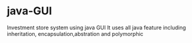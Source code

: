 # java-GUI
Investment store system using java GUI
It uses all java feature including inheritation, encapsulation,abstration and polymorphic
